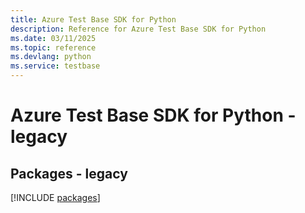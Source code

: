 ```yaml
---
title: Azure Test Base SDK for Python
description: Reference for Azure Test Base SDK for Python
ms.date: 03/11/2025
ms.topic: reference
ms.devlang: python
ms.service: testbase
---
```

# Azure Test Base SDK for Python - legacy
## Packages - legacy
[!INCLUDE [packages](test-base-index.md)]